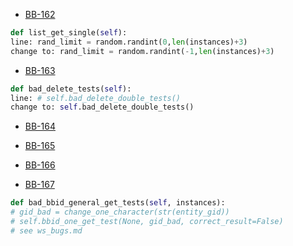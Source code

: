 + [BB-162](http://tickets.musicbrainz.org/browse/BB-162)

```python
def list_get_single(self):
line: rand_limit = random.randint(0,len(instances)+3)
change to: rand_limit = random.randint(-1,len(instances)+3)
```

+ [BB-163](http://tickets.musicbrainz.org/browse/BB-163)
```python
def bad_delete_tests(self):
line: # self.bad_delete_double_tests()
change to: self.bad_delete_double_tests()
```

+ [BB-164](http://tickets.musicbrainz.org/browse/BB-164)

+ [BB-165](http://tickets.musicbrainz.org/browse/BB-165)

+ [BB-166](http://tickets.musicbrainz.org/browse/BB-166)


+ [BB-167](http://tickets.musicbrainz.org/browse/BB-167)
```python
def bad_bbid_general_get_tests(self, instances):
# gid_bad = change_one_character(str(entity_gid))
# self.bbid_one_get_test(None, gid_bad, correct_result=False)
# see ws_bugs.md
```
